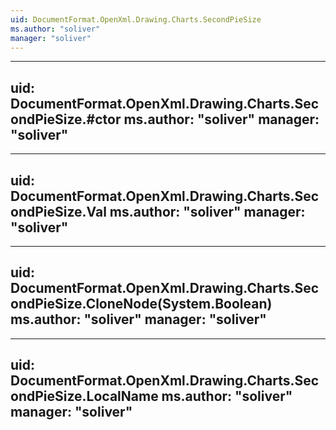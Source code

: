 ```yaml
---
uid: DocumentFormat.OpenXml.Drawing.Charts.SecondPieSize
ms.author: "soliver"
manager: "soliver"
---
```


---
uid: DocumentFormat.OpenXml.Drawing.Charts.SecondPieSize.#ctor
ms.author: "soliver"
manager: "soliver"
---

---
uid: DocumentFormat.OpenXml.Drawing.Charts.SecondPieSize.Val
ms.author: "soliver"
manager: "soliver"
---

---
uid: DocumentFormat.OpenXml.Drawing.Charts.SecondPieSize.CloneNode(System.Boolean)
ms.author: "soliver"
manager: "soliver"
---

---
uid: DocumentFormat.OpenXml.Drawing.Charts.SecondPieSize.LocalName
ms.author: "soliver"
manager: "soliver"
---
